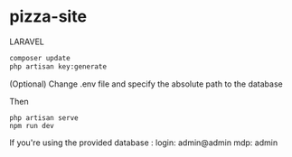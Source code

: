 # pizza-site
LARAVEL
```bash
composer update
php artisan key:generate
```
(Optional) Change .env file and specify the absolute path to the database

Then
```
php artisan serve
npm run dev
```
If you're using the provided database :
login: admin@admin
mdp: admin

